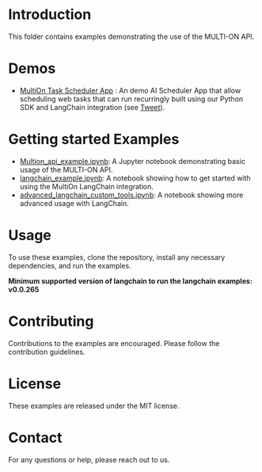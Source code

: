 # Introduction
This folder contains examples demonstrating the use of the MULTI-ON API.

# Demos
 - [MultiOn Task Scheduler App](https://github.com/MULTI-ON/api/blob/main/examples/task_scheduler) : An demo AI Scheduler App that allow scheduling web tasks  that can run recurringly built using our Python SDK and LangChain integration (see [Tweet](https://x.com/DivGarg9/status/1692613026451542095?s=20)).
   
# Getting started Examples
- [Multion_api_example.ipynb](https://github.com/MULTI-ON/api/blob/main/examples/Multion_api_example.ipynb): A Jupyter notebook demonstrating basic usage of the MULTI-ON API.
- [langchain_example.ipynb](https://github.com/MULTI-ON/api/blob/main/examples/langchain_example.ipynb): A notebook showing how to get started with using the MultiOn LangChain integration.
- [advanced_langchain_custom_tools.ipynb](https://github.com/MULTI-ON/api/blob/main/examples/advanced_langchain_custom_tools.ipynb): A notebook showing more advanced usage with LangChain.

   
# Usage
To use these examples, clone the repository, install any necessary dependencies, and run the examples.

**Minimum supported version of langchain to run the langchain examples: v0.0.265**

# Contributing
Contributions to the examples are encouraged. Please follow the contribution guidelines.

# License
These examples are released under the MIT license.

# Contact
For any questions or help, please reach out to us.
